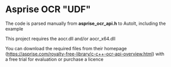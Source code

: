 # Asprise OCR "UDF"
The code is parsed manually from __asprise_ocr_api.h__ to AutoIt, including the example

This project requires the aocr.dll and/or aocr_x64.dll

You can download the required files from their homepage (https://asprise.com/royalty-free-library/c-c++-ocr-api-overview.html) with a free trial for evaluation or purchase a licence
